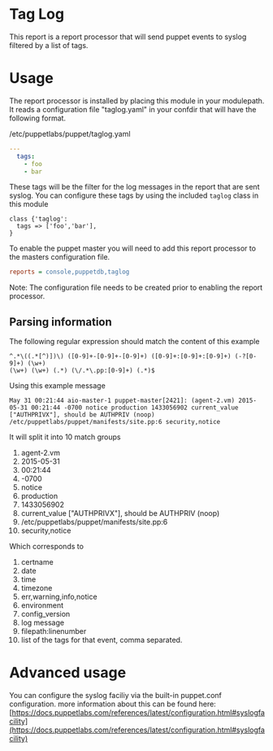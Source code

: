 # Tag Log

This report is a report processor that will send puppet events to syslog
filtered by a list of tags.

# Usage
The report processor is installed by placing this module in your modulepath.
It reads a configuration file "taglog.yaml" in your confdir that will have the following
format. 


/etc/puppetlabs/puppet/taglog.yaml
```yaml
---
  tags:
    - foo
    - bar
```

These tags will be the filter for the log messages in the report that are sent syslog.
You can configure these tags by using the included `taglog` class in this module

```puppet
class {'taglog':
  tags => ['foo','bar'],
}
```

To enable the puppet master you will need to add this report processor
to the masters configuration file.

```ini
reports = console,puppetdb,taglog
```
Note: The configuration file needs to be created prior to enabling the report
processor.

## Parsing information
The following regular expression should match the content of this example
```
^.*\((.*[^)])\) ([0-9]+-[0-9]+-[0-9]+) ([0-9]+:[0-9]+:[0-9]+) (-?[0-9]+) (\w+)
(\w+) (\w+) (.*) (\/.*\.pp:[0-9]+) (.*)$
```
Using this example message

```
May 31 00:21:44 aio-master-1 puppet-master[2421]: (agent-2.vm) 2015-05-31 00:21:44 -0700 notice production 1433056902 current_value ["AUTHPRIVX"], should be AUTHPRIV (noop) /etc/puppetlabs/puppet/manifests/site.pp:6 security,notice
```
It will split it into 10 match groups

1.  agent-2.vm
2.  2015-05-31
3.  00:21:44
4.  -0700
5.  notice
6.  production
7.  1433056902
8.  current_value ["AUTHPRIVX"], should be AUTHPRIV (noop)
9.  /etc/puppetlabs/puppet/manifests/site.pp:6
10. security,notice


Which corresponds to
1. certname
2. date
3. time
4. timezone
5. err,warning,info,notice
6. environment
7. config_version
8. log message
9. filepath:linenumber
10. list of the tags for that event, comma separated.

# Advanced usage
You can configure the syslog faciliy via the built-in puppet.conf configuration.
more information about this can be found here: [https://docs.puppetlabs.com/references/latest/configuration.html#syslogfacility](https://docs.puppetlabs.com/references/latest/configuration.html#syslogfacility)

